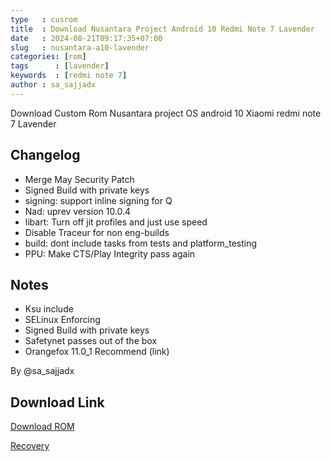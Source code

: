 ```yaml
---
type   : cusrom
title  : Download Nusantara Project Android 10 Redmi Note 7 Lavender
date   : 2024-08-21T09:17:35+07:00
slug   : nusantara-a10-lavender
categories: [rom]
tags      : [lavender]
keywords  : [redmi note 7]
author : sa_sajjadx
---
```


Download Custom Rom Nusantara project OS android 10 Xiaomi redmi note 7 Lavender

## Changelog
- Merge May Security Patch
- Signed Build with private keys
- signing: support inline signing for Q
- Nad: uprev version 10.0.4
- libart: Turn off jit profiles and just use speed
- Disable Traceur for non eng-builds
- build: dont include tasks from tests and platform_testing
- PPU: Make CTS/Play Integrity pass again

## Notes
- Ksu include
- SELinux Enforcing
- Signed Build with private keys
- Safetynet passes out of the box
- Orangefox 11.0_1 Recommend (link)

By @sa_sajjadx

## Download Link
[Download ROM](https://www.pling.com/p/2106113/)

[Recovery](https://t.me/snx_builds/135?single)

